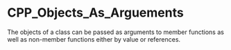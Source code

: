 # CPP_Objects_As_Arguements
The objects of a class can be passed as arguments to member functions as well as non-member functions either by value or references.
